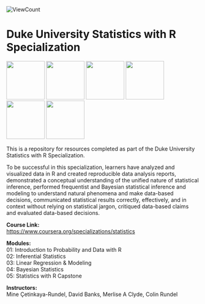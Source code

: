 ![ViewCount](https://views.whatilearened.today/views/github/mattpinkerton/Duke_Statistics_With_R.svg?cache=remove)

# Duke University Statistics with R Specialization

<img src="https://user-images.githubusercontent.com/85677826/153495601-652b2080-1de4-4590-bc6e-baf261d0d217.png" width="100" height="100"> <img src="https://user-images.githubusercontent.com/85677826/153495667-c2757343-349d-455d-a343-af59a6d2bf7f.png" width="100" height="100"> <img src="https://user-images.githubusercontent.com/85677826/154820941-2c02228f-e349-4e81-b8dc-3f69a1542dcf.png" width="100" height="100"> <img src="https://user-images.githubusercontent.com/85677826/154820954-2ed0c194-01dc-4510-9ceb-000d382d36c0.png" width="100" height="100"> <img src="https://user-images.githubusercontent.com/85677826/154820968-ea7d8431-1992-43b4-8199-d19cf69bedbb.png" width="100" height="100"> <img src="https://user-images.githubusercontent.com/85677826/154820976-8cba2bcc-e330-43b3-ab6f-a2a7fe7b6023.png" width="100" height="100">



This is a repository for resources completed as part of the Duke University Statistics with R Specialization.

To be successful in this specialization, learners have analyzed and
visualized data in R and created reproducible data analysis reports,
demonstrated a conceptual understanding of the unified nature of
statistical inference, performed frequentist and Bayesian statistical
inference and modeling to understand natural phenomena and make
data-based decisions, communicated statistical results correctly,
effectively, and in context without relying on statistical jargon, critiqued
data-based claims and evaluated data-based decisions.

**Course Link:**\
https://www.coursera.org/specializations/statistics

**Modules:**\
01: Introduction to Probability and Data with R\
02: Inferential Statistics\
03: Linear Regression & Modeling\
04: Bayesian Statistics\
05: Statistics with R Capstone

**Instructors:**\
Mine Çetinkaya-Rundel, David Banks, Merlise A Clyde, Colin Rundel
